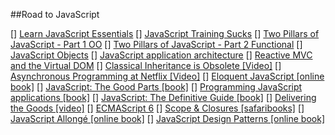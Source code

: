 ##Road to JavaScript

[] [Learn JavaScript Essentials](https://medium.com/javascript-scene/learn-javascript-b631a4af11f2)
[] [JavaScript Training Sucks](https://medium.com/javascript-scene/javascript-training-sucks-284b53666245)
[] [Two Pillars of JavaScript - Part 1 OO](https://medium.com/javascript-scene/the-two-pillars-of-javascript-ee6f3281e7f3)
[] [Two Pillars of JavaScript - Part 2 Functional](https://medium.com/javascript-scene/the-two-pillars-of-javascript-pt-2-functional-programming-a63aa53a41a4)
[] [JavaScript Objects](http://davidwalsh.name/javascript-objects)
[] [JavaScript application architecture](https://medium.com/@addyosmani/javascript-application-architecture-on-the-road-to-2015-d8125811101b)
[] [Reactive MVC and the Virtual DOM](http://futurice.com/blog/reactive-mvc-and-the-virtual-dom)
[] [Classical Inheritance is Obsolete [Video]](https://vimeo.com/69255635)
[] [Asynchronous Programming at Netflix [Video]](https://www.youtube.com/watch?v=gawmdhCNy-A)
[] [Eloquent JavaScript [online book]](http://eloquentjavascript.net/)
[] [JavaScript: The Good Parts [book]](http://www.amazon.com/gp/product/0596517742/ref=as_li_tl?ie=UTF8&camp=1789&creative=390957&creativeASIN=0596517742&linkCode=as2&tag=ericleads-20&linkId=2DWOTC3SBWNMRXDK)
[] [Programming JavaScript applications [book]](https://ericelliottjs.com/product/programming-javascript-applications-paper-ebook-bundle/)
[] [JavaScript: The Definitive Guide [book]](http://www.amazon.com/gp/product/0596805527/ref=as_li_tl?ie=UTF8&camp=1789&creative=390957&creativeASIN=0596805527&linkCode=as2&tag=ericleads-20&linkId=HUKGG4O7ZORE6LTQ)
[] [Delivering the Goods [video]](https://www.youtube.com/watch?v=R8W_6xWphtw)
[] [ECMAScript 6](https://leanpub.com/understandinges6/read)
[] [Scope & Closures [safaribooks]](https://www.safaribooksonline.com/library/view/scope-and-closures/9781449335571/)
[] [JavaScript Allongé [online book]](https://leanpub.com/javascript-allonge/read)
[] [JavaScript Design Patterns [online book]](http://addyosmani.com/resources/essentialjsdesignpatterns/book/)